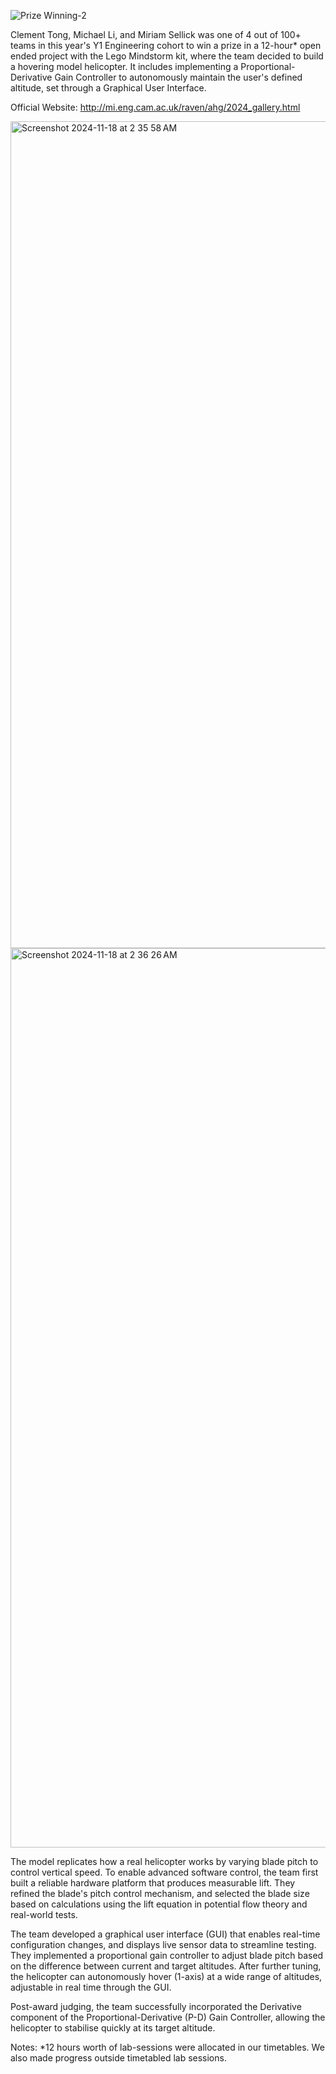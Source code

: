 ![Prize Winning-2](https://github.com/user-attachments/assets/c7963c2d-9cf7-4025-af4a-a55a5cdba5b6)

Clement Tong, Michael Li, and Miriam Sellick was one of 4 out of 100+ teams in this year's Y1 Engineering cohort to win a prize in a 12-hour* open ended project with the Lego Mindstorm kit, where the team decided to build a hovering model helicopter. It includes implementing a Proportional-Derivative Gain Controller to autonomously maintain the user's defined altitude, set through a Graphical User Interface.

Official Website: http://mi.eng.cam.ac.uk/raven/ahg/2024_gallery.html

<img width="1323" alt="Screenshot 2024-11-18 at 2 35 58 AM" src="https://github.com/user-attachments/assets/11e7c70e-1c5f-4891-8db0-02634cf48e40">
<img width="1439" alt="Screenshot 2024-11-18 at 2 36 26 AM" src="https://github.com/user-attachments/assets/3267eae3-925b-4e7b-9541-35b7b482ee8f">

The model replicates how a real helicopter works by varying blade pitch to control vertical speed. To enable advanced software control, the team first built a reliable hardware platform that produces measurable lift. They refined the blade's pitch control mechanism, and selected the blade size based on calculations using the lift equation in potential flow theory and real-world tests. 
 
The team developed a graphical user interface (GUI) that enables real-time configuration changes, and displays live sensor data to streamline testing. They implemented a proportional gain controller to adjust blade pitch based on the difference between current and target altitudes. After further tuning, the helicopter can autonomously hover (1-axis) at a wide range of altitudes, adjustable in real time through the GUI. 

Post-award judging, the team successfully incorporated the Derivative component of the Proportional-Derivative (P-D) Gain Controller, allowing the helicopter to stabilise quickly at its target altitude.

Notes:
*12 hours worth of lab-sessions were allocated in our timetables. We also made progress outside timetabled lab sessions.
